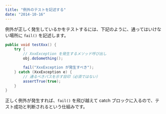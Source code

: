 ```yaml
---
title: "例外のテストを記述する"
date: "2014-10-16"
---
```


例外が正しく発生しているかをテストするには、下記のように、通ってはいけない場所に `fail()` を記述します。

```java
public void testXxx() {
    try {
        // XxxException を発生するメソッド呼び出し
        obj.doSomething();

        fail("XxxException が発生すべき");
    } catch (XxxException e) {
        // 通るべきパスを示す目印（必須ではない）
        assertTrue(true);
    }
}
```

正しく例外が発生すれば、`fail()` を飛び越えて catch ブロックに入るので、テスト成功と判断されるという仕組みです。

